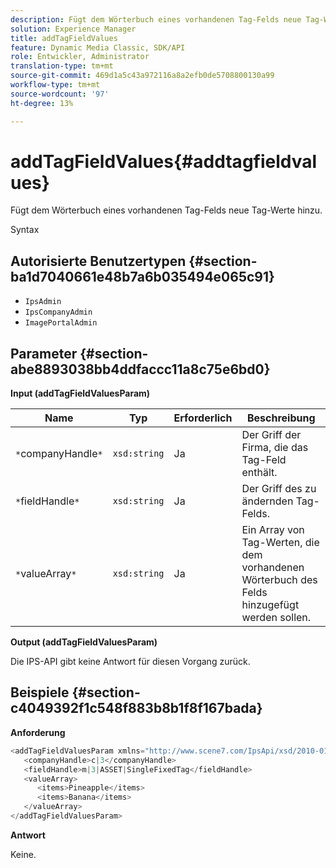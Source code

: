 ```yaml
---
description: Fügt dem Wörterbuch eines vorhandenen Tag-Felds neue Tag-Werte hinzu.
solution: Experience Manager
title: addTagFieldValues
feature: Dynamic Media Classic, SDK/API
role: Entwickler, Administrator
translation-type: tm+mt
source-git-commit: 469d1a5c43a972116a8a2efb0de5708800130a99
workflow-type: tm+mt
source-wordcount: '97'
ht-degree: 13%

---
```



# addTagFieldValues{#addtagfieldvalues}

Fügt dem Wörterbuch eines vorhandenen Tag-Felds neue Tag-Werte hinzu.

Syntax

## Autorisierte Benutzertypen {#section-ba1d7040661e48b7a6b035494e065c91}

* `IpsAdmin`
* `IpsCompanyAdmin`
* `ImagePortalAdmin`

## Parameter {#section-abe8893038bb4ddfaccc11a8c75e6bd0}

**Input (addTagFieldValuesParam)**

| Name | Typ | Erforderlich | Beschreibung |
|---|---|---|---|
| `*`companyHandle`*` | `xsd:string` | Ja | Der Griff der Firma, die das Tag-Feld enthält. |
| `*`fieldHandle`*` | `xsd:string` | Ja | Der Griff des zu ändernden Tag-Felds. |
| `*`valueArray`*` | `xsd:string` | Ja | Ein Array von Tag-Werten, die dem vorhandenen Wörterbuch des Felds hinzugefügt werden sollen. |

**Output (addTagFieldValuesParam)**

Die IPS-API gibt keine Antwort für diesen Vorgang zurück.

## Beispiele {#section-c4049392f1c548f883b8b1f8f167bada}

**Anforderung**

```java
<addTagFieldValuesParam xmlns="http://www.scene7.com/IpsApi/xsd/2010-01-31">
   <companyHandle>c|3</companyHandle>
   <fieldHandle>m|3|ASSET|SingleFixedTag</fieldHandle>
   <valueArray>
      <items>Pineapple</items>
      <items>Banana</items>
   </valueArray>
</addTagFieldValuesParam>
```

**Antwort**

Keine.
